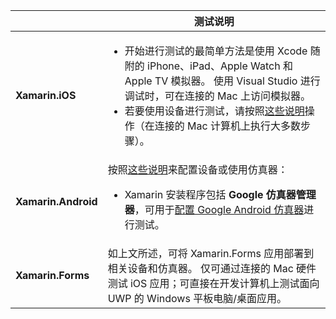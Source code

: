 ||测试说明|
|---|---|
|**Xamarin.iOS**|<ul><li>开始进行测试的最简单方法是使用 Xcode 随附的 iPhone、iPad、Apple Watch 和 Apple TV 模拟器。 使用 Visual Studio 进行调试时，可在连接的 Mac 上访问模拟器。</li> <li>若要使用设备进行测试，请按照<a href="~/ios/get-started/installation/device-provisioning/index.md">这些说明</a>操作（在连接的 Mac 计算机上执行大多数步骤）。</li></ul>|
|**Xamarin.Android**|按照<a href="~/android/get-started/installation/set-up-device-for-development.md">这些说明</a>来配置设备或使用仿真器： <ul><li>Xamarin 安装程序包括 <b>Google 仿真器管理器</b>，可用于<a href="~/android/deploy-test/debugging/android-sdk-emulator/index.md">配置 Google Android 仿真器</a>进行测试。</li></ul>|
|**Xamarin.Forms**|如上文所述，可将 Xamarin.Forms 应用部署到相关设备和仿真器。 仅可通过连接的 Mac 硬件测试 iOS 应用；可直接在开发计算机上测试面向 UWP 的 Windows 平板电脑/桌面应用。|

